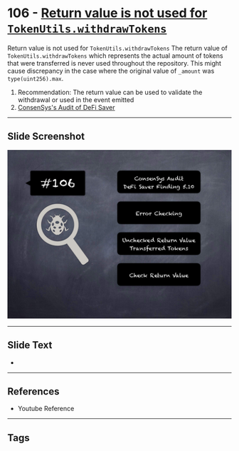 
# 106 - [Return value is not used for `TokenUtils.withdrawTokens`](./Return%20value%20is%20not%20used%20for%20`TokenUtils.withdrawTokens`.md)

Return value is not used for `TokenUtils.withdrawTokens` The return value of `TokenUtils.withdrawTokens` which represents the actual amount of tokens that were transferred is never used throughout the repository. This might cause discrepancy in the case where the original value of `_amount` was `type(uint256).max`.


1. Recommendation: The return value can be used to validate the withdrawal or used in the event emitted
2. [ConsenSys's Audit of DeFi Saver](https://consensys.net/diligence/audits/2021/03/defi-saver/#return-value-is-not-used-for-tokenutils-withdrawtokens)


___
## Slide Screenshot
![106.png](../../images/8.%20Audit%20Findings%20201/106.png)
___
## Slide Text
- 
___
## References
- Youtube Reference
___
## Tags
